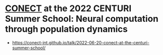 # [CONECT](https://conect-int.github.io) at the 2022 CENTURI Summer School: Neural computation through population dynamics

* https://conect-int.github.io/talk/2022-06-20-conect-at-the-centuri-summer-school/

